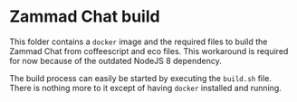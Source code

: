 # Zammad Chat build

This folder contains a `docker` image and the required files to build the Zammad Chat from coffeescript and eco files. This workaround is required for now because of the outdated NodeJS 8 dependency.

The build process can easily be started by executing the `build.sh` file. There is nothing more to it except of having `docker` installed and running.
